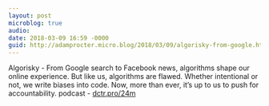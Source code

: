```yaml
---
layout: post
microblog: true
audio: 
date: 2018-03-09 16:59 -0000
guid: http://adamprocter.micro.blog/2018/03/09/algorisky-from-google.html
---
```

Algorisky - From Google search to Facebook news, algorithms shape our online experience. But like us, algorithms are flawed. Whether intentional or not, we write biases into code. Now, more than ever, it’s up to us to push for accountability. podcast - [dctr.pro/24m](http://dctr.pro/24m)
